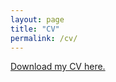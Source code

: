 ```yaml
---
layout: page
title: "CV"
permalink: /cv/
---
```


[Download my CV here.](/files/Jacob_Romeo_Resume_25.pdf)
